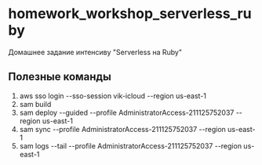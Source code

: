 # homework_workshop_serverless_ruby
Домашнее задание интенсиву "Serverless на Ruby"

## Полезные команды
1. aws sso login --sso-session vik-icloud --region us-east-1
2. sam build
3. sam deploy --guided --profile AdministratorAccess-211125752037 --region us-east-1
4. sam sync --profile AdministratorAccess-211125752037 --region us-east-1
5. sam logs --tail --profile AdministratorAccess-211125752037 --region us-east-1
